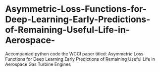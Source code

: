 # Asymmetric-Loss-Functions-for-Deep-Learning-Early-Predictions-of-Remaining-Useful-Life-in-Aerospace-
Accompanied python code the WCCI paper titled: Asymmetric Loss Functions for Deep Learning Early Predictions of Remaining Useful Life in Aerospace Gas Turbine Engines

